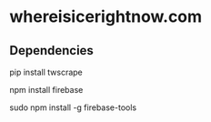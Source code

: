 # whereisicerightnow.com

## Dependencies

pip install twscrape

npm install firebase

sudo npm install -g firebase-tools